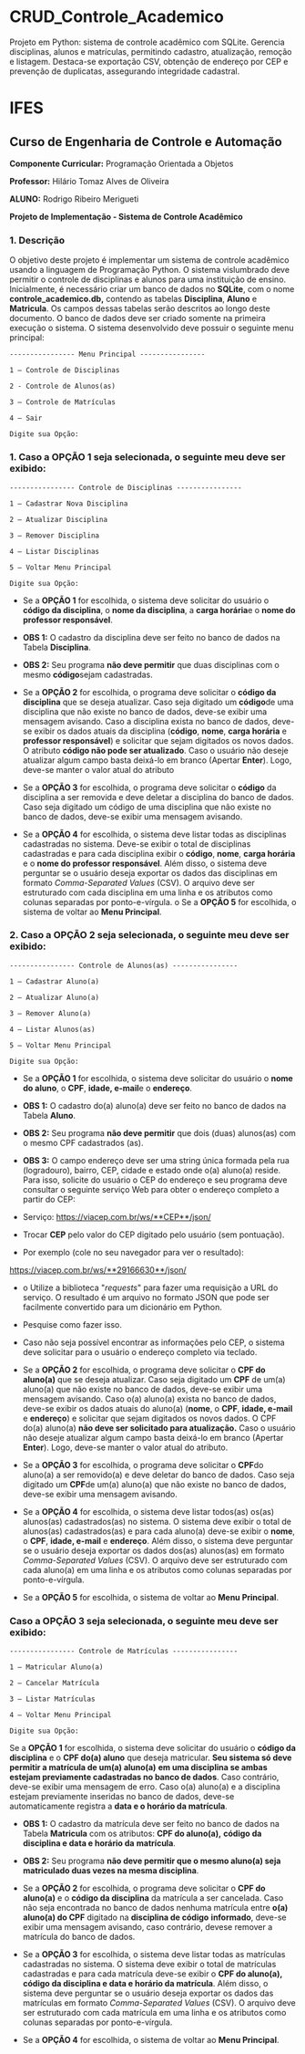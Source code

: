 # CRUD_Controle_Academico
Projeto em Python: sistema de controle acadêmico com SQLite. Gerencia disciplinas, alunos e matrículas, permitindo cadastro, atualização, remoção e listagem. Destaca-se exportação CSV, obtenção de endereço por CEP e prevenção de duplicatas, assegurando integridade cadastral.

# IFES

## **Curso de Engenharia de Controle e Automação**

**Componente Curricular:** Programação Orientada a Objetos

**Professor:** Hilário Tomaz Alves de Oliveira

**ALUNO:** Rodrigo Ribeiro Merigueti


**Projeto de Implementação - Sistema de Controle Acadêmico**

### **1. Descrição**

O objetivo deste projeto é implementar um sistema de controle acadêmico usando a linguagem de Programação Python. O sistema vislumbrado deve permitir o controle de disciplinas e alunos para uma instituição de ensino. Inicialmente, é necessário criar um banco de dados no **SQLite**, com o nome **controle\_academico.db,** contendo as tabelas **Disciplina**, **Aluno** e **Matricula**. Os campos dessas tabelas serão descritos ao longo deste documento. O banco de dados deve ser criado somente na primeira execução o sistema. O sistema desenvolvido deve possuir o seguinte menu principal:

```
---------------- Menu Principal ----------------

1 – Controle de Disciplinas

2 - Controle de Alunos(as)

3 – Controle de Matrículas

4 – Sair

Digite sua Opção:
```



### 1. Caso a **OPÇÃO 1** seja selecionada, o seguinte meu deve ser exibido:

```
---------------- Controle de Disciplinas ----------------

1 – Cadastrar Nova Disciplina

2 – Atualizar Disciplina

3 – Remover Disciplina

4 – Listar Disciplinas

5 – Voltar Menu Principal

Digite sua Opção:
```

* Se a **OPÇÃO 1** for escolhida, o sistema deve solicitar do usuário o **código da disciplina**, o **nome da disciplina**, a **carga horária**e o **nome do professor responsável**.
* **OBS 1:** O cadastro da disciplina deve ser feito no banco de dados na Tabela **Disciplina**.
* **OBS 2:** Seu programa **não deve permitir** que duas disciplinas com o mesmo **código**sejam cadastradas. 

* Se a **OPÇÃO 2** for escolhida, o programa deve solicitar o **código da disciplina** que se deseja atualizar. Caso seja digitado um **código**de uma disciplina que não existe no banco de dados, deve-se exibir uma mensagem avisando. Caso a disciplina exista no banco de dados, deve-se exibir os dados atuais da disciplina (**código**, **nome**, **carga horária** e **professor responsável**) e solicitar que sejam digitados os novos dados. O atributo **código não pode ser atualizado**. Caso o usuário não deseje atualizar algum campo basta deixá-lo em branco (Apertar **Enter**). Logo, deve-se manter o valor atual do atributo 

* Se a **OPÇÃO 3** for escolhida, o programa deve solicitar o **código** da disciplina a ser removida e deve deletar a disciplina do banco de dados. Caso seja digitado um código de uma disciplina que não existe no banco de dados, deve-se exibir uma mensagem avisando. 
* Se a **OPÇÃO 4** for escolhida, o sistema deve listar todas as disciplinas cadastradas no sistema. Deve-se exibir o total de disciplinas cadastradas e para cada disciplina exibir o **código**, **nome**, **carga horária** e o **nome do professor responsável**. Além disso, o sistema deve perguntar se o usuário deseja exportar os dados das disciplinas em formato *Comma-Separated Values* (CSV). O arquivo deve ser estruturado com cada disciplina em uma linha e os atributos como colunas separadas por ponto-e-vírgula. o Se a **OPÇÃO 5** for escolhida, o sistema de voltar ao **Menu Principal**.

### 2. Caso a **OPÇÃO 2** seja selecionada, o seguinte meu deve ser exibido:

```
---------------- Controle de Alunos(as) ----------------

1 – Cadastrar Aluno(a)

2 – Atualizar Aluno(a)

3 – Remover Aluno(a)

4 – Listar Alunos(as)

5 – Voltar Menu Principal

Digite sua Opção:
```

* Se a **OPÇÃO 1** for escolhida, o sistema deve solicitar do usuário o **nome do aluno**, o **CPF**, **idade, e-mail**e o **endereço**.

* **OBS 1:** O cadastro do(a) aluno(a) deve ser feito no banco de dados na Tabela **Aluno**.
* **OBS 2:** Seu programa **não deve permitir** que dois (duas) alunos(as) com o mesmo CPF cadastrados (as).

* **OBS 3:** O campo endereço deve ser uma string única formada pela rua (logradouro), bairro, CEP, cidade e estado onde o(a) aluno(a) reside. Para isso, solicite do usuário o CEP do endereço e seu programa deve consultar o seguinte serviço Web para obter o endereço completo a partir do CEP:

* Serviço: https://viacep.com.br/ws/**CEP**/json/

* Trocar **CEP** pelo valor do CEP digitado pelo usuário (sem pontuação).

* Por exemplo (cole no seu navegador para ver o resultado):

https://viacep.com.br/ws/**29166630**/json/

* o Utilize a biblioteca "*requests*" para fazer uma requisição a URL do serviço. O resultado é um arquivo no formato JSON que pode ser facilmente convertido para um dicionário em Python.

* Pesquise como fazer isso.

* Caso não seja possível encontrar as informações pelo CEP, o sistema deve solicitar para o usuário o endereço completo via teclado.

* Se a **OPÇÃO 2** for escolhida, o programa deve solicitar o **CPF do aluno(a)** que se deseja atualizar. Caso seja digitado um **CPF** de um(a) aluno(a) que não existe no banco de dados, deve-se exibir uma mensagem avisando. Caso o(a) aluno(a) exista no banco de dados, deve-se exibir os dados atuais do aluno(a) (**nome**, o **CPF**, **idade, e-mail** e **endereço**) e solicitar que sejam digitados os novos dados. O CPF do(a) aluno(a) **não deve ser solicitado para atualização.** Caso o usuário não deseje atualizar algum campo basta deixá-lo em branco (Apertar **Enter**). Logo, deve-se manter o valor atual do atributo.

* Se a **OPÇÃO 3** for escolhida, o programa deve solicitar o **CPF**do aluno(a) a ser removido(a) e deve deletar do banco de dados. Caso seja digitado um **CPF**de um(a) aluno(a) que não existe no banco de dados, deve-se exibir uma mensagem avisando.

* Se a **OPÇÃO 4** for escolhida, o sistema deve listar todos(as) os(as) alunos(as) cadastrados(as) no sistema. O sistema deve exibir o total de alunos(as) cadastrados(as) e para cada aluno(a) deve-se exibir o **nome**, o **CPF**, **idade, e-mail** e **endereço**. Além disso, o sistema deve perguntar se o usuário deseja exportar os dados dos(as) alunos(as) em formato *Comma-Separated Values* (CSV). O arquivo deve ser estruturado com cada aluno(a) em uma linha e os atributos como colunas separadas por ponto-e-vírgula.
 
* Se a **OPÇÃO 5** for escolhida, o sistema de voltar ao **Menu Principal**.

### Caso a **OPÇÃO 3** seja selecionada, o seguinte meu deve ser exibido:

```
---------------- Controle de Matrículas ----------------

1 – Matricular Aluno(a)

2 – Cancelar Matrícula

3 – Listar Matrículas

4 – Voltar Menu Principal

Digite sua Opção:
```

Se a **OPÇÃO 1** for escolhida, o sistema deve solicitar do usuário o **código da disciplina** e o **CPF do(a) aluno** que deseja matricular. **Seu sistema só deve permitir a matrícula de um(a) aluno(a)** **em uma disciplina se ambas estejam previamente cadastradas no banco de dados**. Caso contrário, deve-se exibir uma mensagem de erro. Caso o(a) aluno(a) e a disciplina estejam previamente inseridas no banco de dados, deve-se automaticamente registra a **data e o horário da matrícula**.

* **OBS 1:** O cadastro da matrícula deve ser feito no banco de dados na Tabela **Matricula** com os atributos: **CPF do aluno(a),** **código da disciplina e data e horário da** **matrícula**.

* **OBS 2:** Seu programa **não deve permitir que o mesmo aluno(a) seja matriculado duas vezes na mesma disciplina**. 

* Se a **OPÇÃO 2** for escolhida, o programa deve solicitar o **CPF do aluno(a)** e o **código da disciplina** da matrícula a ser cancelada. Caso não seja encontrada no banco de dados nenhuma matrícula entre **o(a) aluno(a) do CPF** digitado na **disciplina de código** **informado**, deve-se exibir uma mensagem avisando, caso contrário, devese remover a matrícula do banco de dados.

* Se a **OPÇÃO 3** for escolhida, o sistema deve listar todas as matrículas cadastradas no sistema. O sistema deve exibir o total de matrículas cadastradas e para cada matrícula deve-se exibir o **CPF do aluno(a), código da disciplina e data e horário da matrícula**. Além disso, o sistema deve perguntar se o usuário deseja exportar os dados das matrículas em formato *Comma-Separated Values* (CSV). O arquivo deve ser estruturado com cada matrícula em uma linha e os atributos como colunas separadas por ponto-e-vírgula.

* Se a **OPÇÃO 4** for escolhida, o sistema de voltar ao **Menu Principal**.
